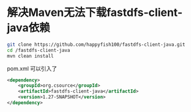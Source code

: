 # 解决Maven无法下载fastdfs-client-java依赖

```sh
git clone https://github.com/happyfish100/fastdfs-client-java.git
cd /fastdfs-client-java 
mvn clean install
```

pom.xml 可以引入了
```xml
<dependency>
    <groupId>org.csource</groupId>
    <artifactId>fastdfs-client-java</artifactId>
    <version>1.27-SNAPSHOT</version>
</dependency>
```